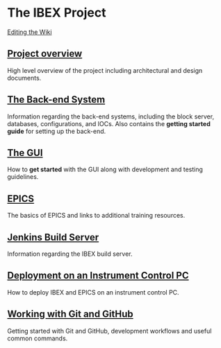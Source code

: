 # The IBEX Project #

[Editing the Wiki](Editing-the-Wiki)

## [Project overview](Project-Overview) ##

High level overview of the project including architectural and design documents.

## [The Back-end System](The-Backend-System) ##

Information regarding the back-end systems, including the block server, databases, configurations, and IOCs. Also contains the **getting started guide** for setting up the back-end.

## [The GUI](The-GUI)

How to **get started** with the GUI along with development and testing guidelines. 

## [EPICS](EPICS)

The basics of EPICS and links to additional training resources.

## [Jenkins Build Server](Jenkins-Build-Server)

Information regarding the IBEX build server.

## [Deployment on an Instrument Control PC](Deployment-on-an-Instrument-Control-PC)

How to deploy IBEX and EPICS on an instrument control PC.

## [Working with Git and GitHub](Working-with-git-and-github)

Getting started with Git and GitHub, development workflows and useful common commands.
